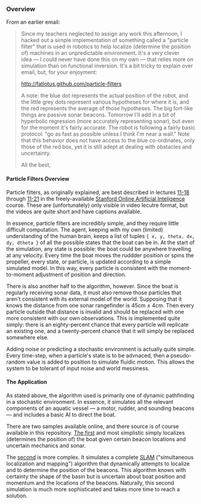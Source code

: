 ### Overview

From an earlier email:

> Since my teachers neglected to assign any work this afternoon, I
> hacked out a simple implementation of something called a "particle
> filter" that is used in robotics to help localize (determine the
> position of) machines in an unpredictable environment. It's a very
> clever idea — I could never have done this on my own — that relies
> more on simulation than on functional inversion. It's a bit tricky to
> explain over email, but, for your enjoyment:
> 
> http://fatlotus.github.com/particle-filters
> 
> A note: the blue dot represents the actual position of the robot, and
> the little grey dots represent various hypotheses for where it is, and
> the red represents the average of those hypotheses. The big fort-like
> things are passive sonar beacons. Tomorrow I'll add in a bit of
> hyperbolic regression (more accurately representing sonar), but even
> for the moment it's fairly accurate. The robot is following a fairly
> basic protocol: "go as fast as possible unless I think I'm near a
> wall." Note that this behavior does not have access to the blue
> co-ordinates, only those of the red box, yet it is still adept at
> dealing with obstacles and uncertainty.
> 
> All the best,

#### Particle Filters Overview

Particle filters, as originally explained, are best described in lectures
[11-18][pf-intro] through [11-21][pf-outro] in the freely-available
[Stanford Online Artificial Inteligence][ai-course] course. These are
(unfortunately) only visible in video lecutre format, but the videos
are quite short and have captions available.

In essence, particle filters are incredibly simple, and they require little
difficult computation. The agent, keeping with my own (limited) understanding
of the human brain, keeps a list of tuples `{ x, y, theta, dx, dy, dtheta }`
of all the possible states that the boat can be in. At the start of the
simulation, any state is possible: the boat could be anywhere travelling at
any velocity. Every time the boat moves the ruddder position or spins the
propeller, every state, or particle, is updated according to a simple simulated
model. In this way, every particle is consistent with the moment-to-moment
adjustment of position and direction.

There is also another half to the algorithm, however. Since the boat is regularly
receiving sonar data, it must also remove those particles that aren't consistent
with its external model of the world. Supposing that it knows the distance from
one sonar rangefinder is 45cm ± 4cm. Then every particle outside that distance
is invalid and should be replaced with one more consistent with our own observations.
This is implemented quite simply: there is an eighty-percent chance that every
particle will replicate an existing one, and a twenty-percent chance that it will
simply be replaced somewhere else.

Adding noise or predicting a stochastic environment is actually quite simple. Every
time-step, when a particle's state is to be advnaced, then a pseudo-random value
is added to position to simulate fluidic motion. This allows the system to be
tolerant of input noise and world messiness.

[pf-intro]: https://www.ai-class.com/course/video/videolecture/149
[pf-outro]: https://www.ai-class.com/course/video/videolecture/152
[ai-course]: https://www.ai-class.com

#### The Application

As stated above, the algorithm used is primarily one of dynamic
pathfinding in a stochastic environment. In essence, it simulates
all the relevant components of an aquatic vessel — a motor, rudder,
and sounding beacons — and includes a basic AI to direct the boat.

There are two samples available online, and there source is of course
available in this repository. [The first][first-sample] and most
simplistic simply localizes (determines the position of) the boat
given certain beacon locations and uncertain mechanics and sonar.

The [second][second-sample] is more complex. It simulates a
complete [SLAM][slam-article] ("simultaneous localization and
mapping") algorithm that dynamically attempts to localize and to
determine the position of the beacons. This algorithm knows with
certainty the shape of the basin but is uncertain about boat
position and momentum and the locations of the beacons. Naturally,
this second simulation is much more sophisticated and takes more
time to reach a solution.

[first-sample]: https://fatlotus.github.com/particle-filters/plain.html
[second-sample]: https://fatlotus.github.com/particle-filters/index.html
[slam-article]: https://en.wikipedia.org/wiki/Simultaneous_localization_and_mapping